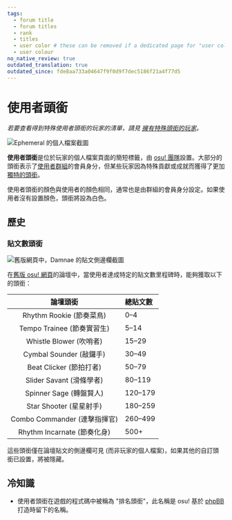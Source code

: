 ```yaml
---
tags:
  - forum title
  - forum titles
  - rank
  - titles
  - user color # these can be removed if a dedicated page for "user colour" is added
  - user colour
no_native_review: true
outdated_translation: true
outdated_since: fde8aa733a04647f9f0d9f7dec5186f21a4f77d5
---
```


# 使用者頭銜

*若要查看得到特殊使用者頭銜的玩家的清單，請見 [擁有特殊頭銜的玩家](/wiki/People/Users_with_unique_titles)。*

![Ephemeral 的個人檔案截圖](img/dev.png?1 "在 Ephemeral 的個人檔案中，\"osu!team\" 頭銜位於上方。")

**使用者頭銜**是位於玩家的個人檔案頁面的簡短標籤，由 [osu! 團隊](/wiki/People/The_Team)設置。大部分的頭銜表示了[使用者群組](/wiki/People/The_Team#user-groups)的會員身分，但某些玩家因為特殊貢獻或成就而獲得了更加[獨特的頭銜](/wiki/People/Users_with_unique_titles)。

使用者頭銜的顏色與使用者的顏色相同，通常也是由群組的會員身分設定。如果使用者沒有設置顏色，頭銜將設為白色。

## 歷史

### 貼文數頭銜

![舊版網頁中，Damnae 的貼文側邊欄截圖](img/star-shooter.png "Damnae 的貼文數上方的 \"星星射手\" 頭銜。")

在[舊版 osu! 網頁](https://old.ppy.sh)的論壇中，當使用者達成特定的貼文數里程碑時，能夠獲取以下的頭銜：

| 論壇頭銜 | 總貼文數 |
| :-: | :-- |
| Rhythm Rookie (節奏菜鳥) | 0–4 |
| Tempo Trainee (節奏實習生) | 5–14 |
| Whistle Blower (吹哨者) | 15–29 |
| Cymbal Sounder (敲鑼手) | 30–49 |
| Beat Clicker (節拍打者) | 50–79 |
| Slider Savant (滑條學者) | 80–119 |
| Spinner Sage (轉盤賢人) | 120–179 |
| Star Shooter (星星射手) | 180–259 |
| Combo Commander (連擊指揮官) | 260–499 |
| Rhythm Incarnate (節奏化身) | 500+ |

這些頭銜僅在論壇貼文的側邊欄可見 (而非玩家的個人檔案)，如果其他的自訂頭銜已設置，將被隱藏。

## 冷知識

- 使用者頭銜在遊戲的程式碼中被稱為 "排名頭銜"，此名稱是 osu! 基於 [phpBB](https://www.phpbb.com/) 打造時留下的名稱。
